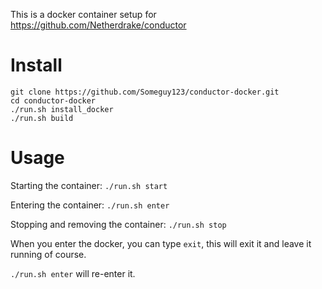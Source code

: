 This is a docker container setup for https://github.com/Netherdrake/conductor
  
# Install
```
git clone https://github.com/Someguy123/conductor-docker.git
cd conductor-docker
./run.sh install_docker
./run.sh build
```


# Usage
Starting the container: `./run.sh start`

Entering the container: `./run.sh enter`

Stopping and removing the container: `./run.sh stop`

When you enter the docker, you can type `exit`, this will exit it and leave it running of course.

`./run.sh enter` will re-enter it.
